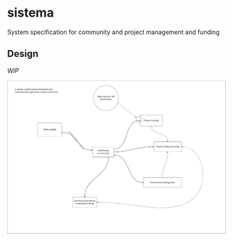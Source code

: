 # sistema
System specification for community and project management and funding


## Design

*WIP*

![Community System Design](./assets/community-system-design.jpg)